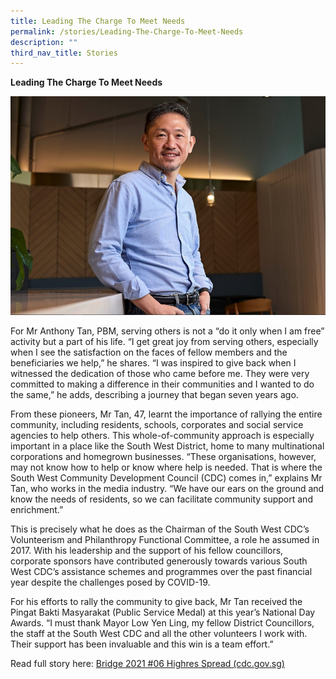 ```yaml
---
title: Leading The Charge To Meet Needs
permalink: /stories/Leading-The-Charge-To-Meet-Needs
description: ""
third_nav_title: Stories
---
```



**Leading The Charge To Meet Needs**

![Mr Anthony Tan, PBM](/images/Stories/Anthony.jpg)

For Mr Anthony Tan, PBM, serving others is not a “do it only when I am free” activity but a part of his life. “I get great joy from serving others, especially when I see the satisfaction on the faces of fellow members and the beneficiaries we help,” he shares. “I was inspired to give back when I witnessed the dedication of those who came before me. They were very committed to making a difference in their communities and I wanted to do the same,” he adds, describing a journey that began seven years ago.

From these pioneers, Mr Tan, 47, learnt the importance of rallying the entire community, including residents, schools, corporates and social service agencies to help others. This whole-of-community approach is especially important in a place like the South West District, home to many multinational corporations and homegrown businesses. “These organisations, however, may not know how to help or know where help is needed. That is where the South West Community Development Council (CDC) comes in,” explains Mr Tan, who works in the media industry. “We have our ears on the ground and know the needs of residents, so we can facilitate community support and enrichment.”

This is precisely what he does as the Chairman of the South West CDC’s Volunteerism and Philanthropy Functional Committee, a role he assumed in 2017. With his leadership and the support of his fellow councillors, corporate sponsors have contributed generously towards various South West CDC’s assistance schemes and programmes over the past financial year despite the challenges posed by COVID-19.

For his efforts to rally the community to give back, Mr Tan received the Pingat Bakti Masyarakat (Public Service Medal) at this year’s National Day Awards. “I must thank Mayor Low Yen Ling, my fellow District Councillors, the staff at the South West CDC and all the other volunteers I work with. Their support has been invaluable and this win is a team effort.”

Read full story here: [](https://www.cdc.gov.sg/flipbook/southwest/bridge-2021-06/index.html%23p=12)[Bridge 2021 #06 Highres Spread (cdc.gov.sg)](https://www.cdc.gov.sg/flipbook/southwest/bridge-2021-06/index.html#p=12)